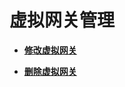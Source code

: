 # 虚拟网关管理<a name="zh-cn_topic_0166140211"></a>

-   **[修改虚拟网关](修改虚拟网关.md)**  

-   **[删除虚拟网关](删除虚拟网关.md)**  


